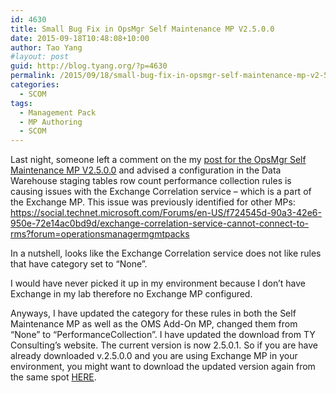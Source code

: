 ```yaml
---
id: 4630
title: Small Bug Fix in OpsMgr Self Maintenance MP V2.5.0.0
date: 2015-09-18T10:48:08+10:00
author: Tao Yang
#layout: post
guid: http://blog.tyang.org/?p=4630
permalink: /2015/09/18/small-bug-fix-in-opsmgr-self-maintenance-mp-v2-5-0-0/
categories:
  - SCOM
tags:
  - Management Pack
  - MP Authoring
  - SCOM
---
```

Last night, someone left a comment on the my <a href="http://blog.tyang.org/2015/09/16/opsmgr-self-maintenance-management-pack-2-5-0-0/">post for the OpsMgr Self Maintenance MP V2.5.0.0</a> and advised a configuration in the Data Warehouse staging tables row count performance collection rules is causing issues with the Exchange Correlation service – which is a part of the Exchange MP. This issue was previously identified for other MPs: <a title="https://social.technet.microsoft.com/Forums/en-US/f724545d-90a3-42e6-950e-72e14ac0bd9d/exchange-correlation-service-cannot-connect-to-rms?forum=operationsmanagermgmtpacks" href="https://social.technet.microsoft.com/Forums/en-US/f724545d-90a3-42e6-950e-72e14ac0bd9d/exchange-correlation-service-cannot-connect-to-rms?forum=operationsmanagermgmtpacks">https://social.technet.microsoft.com/Forums/en-US/f724545d-90a3-42e6-950e-72e14ac0bd9d/exchange-correlation-service-cannot-connect-to-rms?forum=operationsmanagermgmtpacks</a>

In a nutshell, looks like the Exchange Correlation service does not like rules that have category set to “None”.

I would have never picked it up in my environment because I don’t have Exchange in my lab therefore no Exchange MP configured.

Anyways, I have updated the category for these rules in both the Self Maintenance MP as well as the OMS Add-On MP, changed them from “None” to “PerformanceCollection”. I have updated the download from TY Consulting’s website. The current version is now 2.5.0.1. So if you are have already downloaded v.2.5.0.0 and you are using Exchange MP in your environment, you might want to download the updated version again from the same spot <a href="http://www.tyconsulting.com.au/portfolio/opsmgr-self-maintenance-management-pack-v-2-5-0-0/">HERE</a>.
